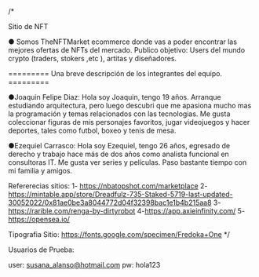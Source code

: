 /* 

Sitio de NFT 

● Somos TheNFTMarket ecommerce donde vas a poder encontrar las mejores ofertas de NFTs del mercado. 
Publico objetivo: Users del mundo crypto (traders, stokers ,etc ), artitas y diseñadores. 

=========   Una breve descripción de los integrantes del equipo.  =========


●Joaquin Felipe Diaz: Hola soy Joaquin, tengo 19 años. Arranque estudiando arquitectura, pero luego descubri que me apasiona mucho mas la programación y temas relacionados con las tecnologias. Me gusta coleccionar figuras de mis personajes favoritos, jugar videojuegos y hacer deportes, tales como futbol, boxeo y tenis de mesa.

●Ezequiel Carrasco: Hola soy Ezequiel, tengo 26 años, egresado de derecho y trabajo hace más de dos años como analista funcional en consultoras IT. Me gusta ver series y películas. Paso bastante tiempo con mi familia y amigos.

Refererecias sitios: 
1- https://nbatopshot.com/marketplace 
2- https://mintable.app/store/Dreadfulz-735-Staked-5719-last-updated-30052022/0x81ae0be3a8044772d04f32398bac1e1b4b215aa8 
3-https://rarible.com/renga-by-dirtyrobot
4-https://app.axieinfinity.com/ 
5- https://opensea.io/ 


Tipografia Sitio: https://fonts.google.com/specimen/Fredoka+One 
*/

Usuarios de Prueba:

user: susana_alanso@hotmail.com
pw: hola123
